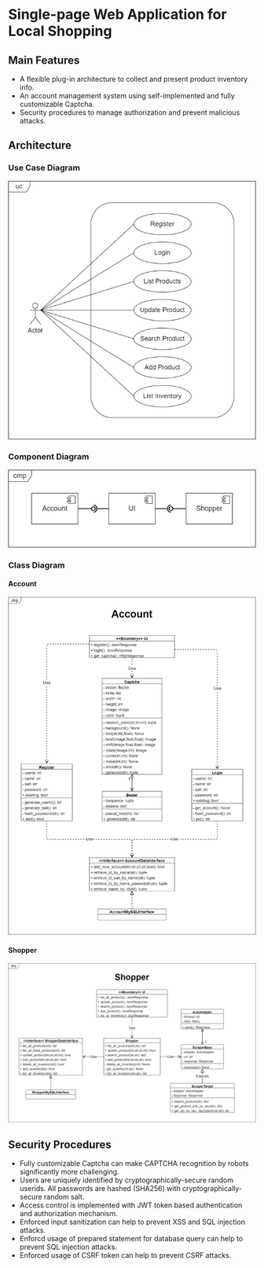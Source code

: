 # Single-page Web Application for Local Shopping

## Main Features

- A flexible plug-in architecture to collect and present product inventory info.
- An account management system using self-implemented and fully customizable Captcha.
- Security procedures to manage authorization and prevent malicious attacks.

## Architecture

### Use Case Diagram

![Use Case Diagram](./docs/use_case_diagram.png?raw=true)

### Component Diagram

![Component Diagram](./docs/component_diagram.png?raw=true)

### Class Diagram

#### Account

![Class Diagram Account](./docs/class_diagram_account.png?raw=true)

#### Shopper

![Class Diagram Shopper](./docs/class_diagram_shopper.png?raw=true)

## Security Procedures

- Fully customizable Captcha can make CAPTCHA recognition by robots significantly more challenging.
- Users are uniquely identified by cryptographically-secure random userids. All passwords are hashed (SHA256) with cryptographically-secure random salt.
- Access control is implemented with JWT token based authentication and authorization mechanism.
- Enforced input sanitization can help to prevent XSS and SQL injection attacks.
- Enforcd usage of prepared statement for database query can help to prevent SQL injection attacks.
- Enforced usage of CSRF token can help to prevent CSRF attacks.
